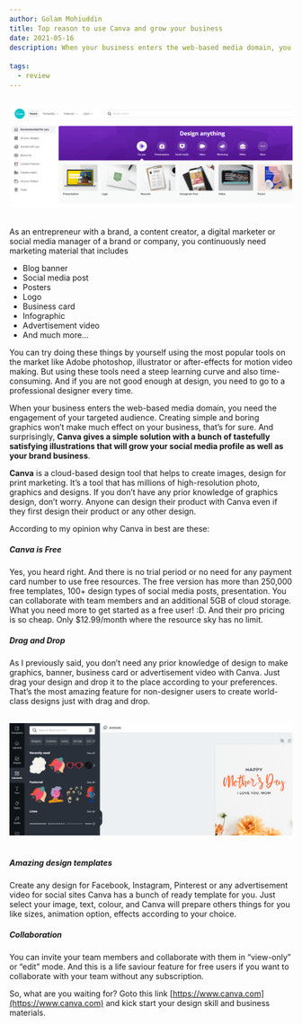 ```yaml
---
author: Golam Mohiuddin
title: Top reason to use Canva and grow your business
date: 2021-05-16
description: When your business enters the web-based media domain, you need the engagement of your targeted audience Creating simple and boring graphics won’t make much effect on your business, that’s for sure.

tags:
  - review
---
```


<!--more-->
<br/>
<img src="/static/img/canva.PNG" alt="prevent-distractions" raw=true>
<br/><br/>

As an entrepreneur with a brand, a content creator, a digital marketer or social media manager of a brand or company, you continuously need marketing material that includes 

- Blog banner
- Social media post
- Posters
- Logo 
- Business card
- Infographic
- Advertisement video
- And much more...

You can try doing these things by yourself using the most popular tools on the market like Adobe photoshop, illustrator or after-effects for motion video making. But using these tools need a steep learning curve and also time-consuming. And if you are not good enough at design, you need to go to a professional designer every time. 

When your business enters the web-based media domain, you need the engagement of your targeted audience. Creating simple and boring graphics won’t make much effect on your business, that’s for sure. And surprisingly, **Canva gives a simple solution with a bunch of tastefully satisfying illustrations that will grow your social media profile as well as your brand business**. 

**Canva** is a cloud-based design tool that helps to create images, design for print marketing. It’s a tool that has millions of high-resolution photo, graphics and designs. If you don’t have any prior knowledge of graphics design, don’t worry. Anyone can design their product with Canva even if they first design their product or any other design. 

According to my opinion why Canva in best are these:

##### Canva is Free

Yes, you heard right. And there is no trial period or no need for any payment card number to use free resources. The free version has more than 250,000 free templates, 100+ design types of social media posts, presentation. You can collaborate with team members and an additional 5GB of cloud storage. What you need more to get started as a free user! :D. And their pro pricing is so cheap. Only $12.99/month where the resource sky has no limit.

##### Drag and Drop

As I previously said, you don’t need any prior knowledge of design to make graphics, banner, business card or advertisement video with Canva. Just drag your design and drop it to the place according to your preferences. That’s the most amazing feature for non-designer users to create world-class designs just with drag and drop.

<br/>
<img src="/static/img/canva2.PNG" alt="prevent-distractions" raw=true>
<br/><br/>


##### Amazing design templates

Create any design for Facebook, Instagram, Pinterest or any advertisement video for social sites Canva has a bunch of ready template for you. Just select your image, text, colour, and Canva will prepare others things for you like sizes, animation option, effects according to your choice.

##### Collaboration

You can invite your team members and collaborate with them in “view-only” or “edit” mode. And this is a life saviour feature for free users if you want to collaborate with your team without any subscription.

So, what are you waiting for? Goto this link [https://www.canva.com](https://www.canva.com) and kick start your design skill and business materials. 
